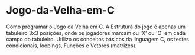 # Jogo-da-Velha-em-C
Como programar o Jogo da Velha em C.
A Estrutura do jogo é apenas um tabuleiro 3x3 posições, onde os jogadores marcam ou 'X' ou 'O' em cada campo do tabuleiro.
Utilizo os conceitos básicos da linguagem C, os testes condicionais, loopings, Funções e Vetores (matrizes).
